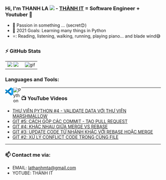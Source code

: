 ### Hi, I'm THANH LA <img src="https://media.giphy.com/media/hvRJCLFzcasrR4ia7z/giphy.gif" width="25px"> -  [THÀNH IT][website] = Software Engineer + Youtuber 🌻  


- 🔭 Passion in something ... (secret😊)
- 💪 2021 Goals: Learning many things in Python
- ⭐: Reading, listening, walking, running, playing piano... and blade wind😅

### :zap: GitHub Stats

<table>
<tr>
  <td width="48%">
    <img src="https://github-readme-stats.vercel.app/api?username=ThanhLa1802&show_icons=true&hide=contribs,issues&hide_border=true" />
    <img src="https://github-readme-stats.vercel.app/api/top-langs/?username=ThanhLa1802&layout=compact&show_icons=true&hide_border=true" />
  </td>
  <td width="52%"><img alt="gif" align="right" src=".github/assets/coding-freak.gif"/></td>
</tr>
<table>

### Languages and Tools:
<img align="left" alt="Visual Studio Code" width="26px" src="https://raw.githubusercontent.com/github/explore/80688e429a7d4ef2fca1e82350fe8e3517d3494d/topics/visual-studio-code/visual-studio-code.png" />
<img align="left" alt="Python" width="26px" src="https://upload.wikimedia.org/wikipedia/commons/thumb/0/0a/Python.svg/1200px-Python.svg.png" /> 

---

### 📺 YouTube Videos

<!-- YOUTUBE:START -->
- [THƯ VIỆN PYTHON #4 - VALIDATE DATA VỚI THƯ VIỆN MARSHMALLOW](https://www.youtube.com/watch?v=cY-2HiNuGfc)
- [GIT #5: CÁCH GỘP CÁC COMMIT - TẠO PULL REQUEST](https://www.youtube.com/watch?v=O3G2uSXqK5k)
- [GIT #4: KHÁC NHAU GIỮA MERGE VS REBASE](https://www.youtube.com/watch?v=AjcYGAT_t8s)
- [GIT #3: UPDATE CODE TỪ NHÁNH KHÁC VỚI REBASE HOẶC MERGE](https://www.youtube.com/watch?v=cCW4UEV9dSY)
- [GIT #2: XỬ LÝ CONFLICT CODE TRONG CÙNG FILE](https://www.youtube.com/watch?v=1I2tT7-ci0A)
<!-- YOUTUBE:END -->

---

### 📫 Contact me via:
- EMAIL: lathanhmta@gmail.com
- YOTUBE: THÀNH IT

[website]: https://www.youtube.com/channel/UC9L5_YMFz8JfBeQtUic8-3A
